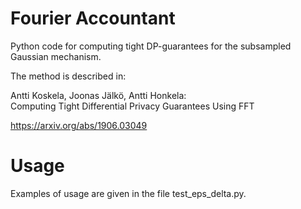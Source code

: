 # Fourier Accountant

Python code for computing tight DP-guarantees for the subsampled Gaussian mechanism.  

The method is described in:

Antti Koskela, Joonas Jälkö, Antti Honkela:  
Computing Tight Differential Privacy Guarantees Using FFT

https://arxiv.org/abs/1906.03049  

# Usage

Examples of usage are given in the file test_eps_delta.py.

